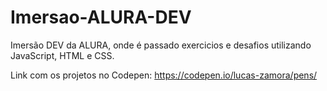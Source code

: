 # Imersao-ALURA-DEV

Imersão DEV da ALURA, onde é passado exercicios e desafios utilizando JavaScript, HTML e CSS.

Link com os projetos no Codepen: https://codepen.io/lucas-zamora/pens/
